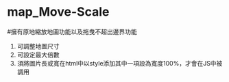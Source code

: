 # map_Move-Scale
#擁有原地縮放地圖功能以及拖曳不超出邊界功能
1. 可調整地圖尺寸
2. 可設定最大倍數
3. 須將圖片長或寬在html中以style添加其中一項設為寬度100%，才會在JS中被調用

